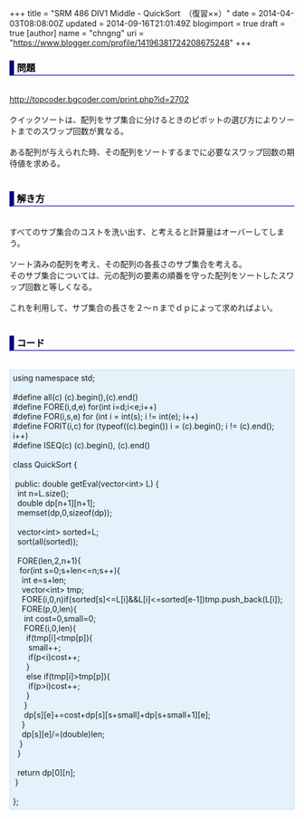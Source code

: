 +++
title = "SRM 486 DIV1 Middle - QuickSort　（復習××）"
date = 2014-04-03T08:08:00Z
updated = 2014-09-16T21:01:49Z
blogimport = true
draft = true
[author]
	name = "chngng"
	uri = "https://www.blogger.com/profile/14196381724208675248"
+++

<div dir="ltr" style="text-align: left;" trbidi="on"><h3 style="border-bottom: 2px solid slateblue; border-left: 8px solid navy; color: black; padding: 0px 0px 1px 5px;">問題 </h3><br /><a href="http://topcoder.bgcoder.com/print.php?id=2702" target="_blank">http://topcoder.bgcoder.com/print.php?id=2702</a><br /><br />クイックソートは、配列をサブ集合に分けるときのピボットの選び方によりソートまでのスワップ回数が異なる。<br /><br />ある配列が与えられた時、その配列をソートするまでに必要なスワップ回数の期待値を求める。<br /><br /><h3 style="border-bottom: 2px solid slateblue; border-left: 8px solid navy; color: black; padding: 0px 0px 1px 5px;">解き方 </h3><br />すべてのサブ集合のコストを洗い出す、と考えると計算量はオーバーしてしまう。<br /><br />ソート済みの配列を考え、その配列の各長さのサブ集合を考える。<br />そのサブ集合については、元の配列の要素の順番を守った配列をソートしたスワップ回数と等しくなる。<br /><br />これを利用して、サブ集合の長さを２～ｎまでｄｐによって求めればよい。<br /><br /><h3 style="border-bottom: 2px solid slateblue; border-left: 8px solid navy; color: black; padding: 0px 0px 1px 5px;">コード </h3><br /><div style="background-color: #e3f2fb; border: 1px dotted #CCCCCC; padding: 5px;">using namespace std;<br /><br />#define all(c) (c).begin(),(c).end()<br />#define FORE(i,d,e) for(int i=d;i&lt;e;i++)<br />#define FOR(i,s,e) for (int i = int(s); i != int(e); i++)<br />#define FORIT(i,c) for (typeof((c).begin()) i = (c).begin(); i != (c).end(); i++)<br />#define ISEQ(c) (c).begin(), (c).end()<br /><br />class QuickSort {<br /><br /><span class="Apple-tab-span" style="white-space: pre;"> </span>public: double getEval(vector&lt;int&gt; L) {<br /><span class="Apple-tab-span" style="white-space: pre;">  </span>int n=L.size();<br /><span class="Apple-tab-span" style="white-space: pre;">  </span>double dp[n+1][n+1];<br /><span class="Apple-tab-span" style="white-space: pre;">  </span>memset(dp,0,sizeof(dp));<br /><br /><span class="Apple-tab-span" style="white-space: pre;">  </span>vector&lt;int&gt; sorted=L;<br /><span class="Apple-tab-span" style="white-space: pre;">  </span>sort(all(sorted));<br /><br /><span class="Apple-tab-span" style="white-space: pre;">  </span>FORE(len,2,n+1){<br /><span class="Apple-tab-span" style="white-space: pre;">   </span>for(int s=0;s+len&lt;=n;s++){<br /><span class="Apple-tab-span" style="white-space: pre;">    </span>int e=s+len;<br /><span class="Apple-tab-span" style="white-space: pre;">    </span>vector&lt;int&gt; tmp;<br /><span class="Apple-tab-span" style="white-space: pre;">    </span>FORE(i,0,n)if(sorted[s]&lt;=L[i]&amp;&amp;L[i]&lt;=sorted[e-1])tmp.push_back(L[i]);<br /><span class="Apple-tab-span" style="white-space: pre;">    </span>FORE(p,0,len){<br /><span class="Apple-tab-span" style="white-space: pre;">     </span>int cost=0,small=0;<br /><span class="Apple-tab-span" style="white-space: pre;">     </span>FORE(i,0,len){<br /><span class="Apple-tab-span" style="white-space: pre;">      </span>if(tmp[i]&lt;tmp[p]){<br /><span class="Apple-tab-span" style="white-space: pre;">       </span>small++;<br /><span class="Apple-tab-span" style="white-space: pre;">       </span>if(p&lt;i)cost++;<br /><span class="Apple-tab-span" style="white-space: pre;">      </span>}<br /><span class="Apple-tab-span" style="white-space: pre;">      </span>else if(tmp[i]&gt;tmp[p]){<br /><span class="Apple-tab-span" style="white-space: pre;">       </span>if(p&gt;i)cost++;<br /><span class="Apple-tab-span" style="white-space: pre;">      </span>}<br /><span class="Apple-tab-span" style="white-space: pre;">     </span>}<br /><span class="Apple-tab-span" style="white-space: pre;">     </span>dp[s][e]+=cost+dp[s][s+small]+dp[s+small+1][e];<br /><span class="Apple-tab-span" style="white-space: pre;">    </span>}<br /><span class="Apple-tab-span" style="white-space: pre;">    </span>dp[s][e]/=(double)len;<br /><span class="Apple-tab-span" style="white-space: pre;">   </span>}<br /><span class="Apple-tab-span" style="white-space: pre;">  </span>}<br /><br /><span class="Apple-tab-span" style="white-space: pre;">  </span>return dp[0][n];<br /><span class="Apple-tab-span" style="white-space: pre;"> </span>}<br /><br />};</div></div>
